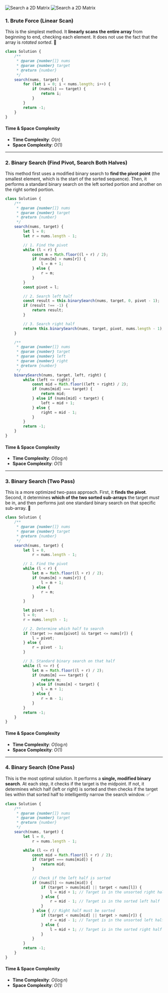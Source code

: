 ![Search a 2D Matrix](/asset/images/SearchinRotatedSortedArray.png)
![Search a 2D Matrix](/asset/images/SearchinRotatedSortedArray2.png)

### 1\. Brute Force (Linear Scan)

This is the simplest method. It **linearly scans the entire array** from beginning to end, checking each element. It does not use the fact that the array is *rotated sorted*. 🐢

```javascript
class Solution {
    /**
     * @param {number[]} nums
     * @param {number} target
     * @return {number}
     */
    search(nums, target) {
        for (let i = 0; i < nums.length; i++) {
            if (nums[i] == target) {
                return i;
            }
        }
        return -1;
    }
}
```

#### **Time & Space Complexity**

  * **Time Complexity**: $O(n)$
  * **Space Complexity**: $O(1)$

-----

### 2\. Binary Search (Find Pivot, Search Both Halves)

This method first uses a modified binary search to **find the pivot point** (the smallest element, which is the start of the sorted sequence). Then, it performs a standard binary search on the left sorted portion and another on the right sorted portion.

```javascript
class Solution {
    /**
     * @param {number[]} nums
     * @param {number} target
     * @return {number}
     */
    search(nums, target) {
        let l = 0;
        let r = nums.length - 1;

        // 1. Find the pivot
        while (l < r) {
            const m = Math.floor((l + r) / 2);
            if (nums[m] > nums[r]) {
                l = m + 1;
            } else {
                r = m;
            }
        }
        const pivot = l;

        // 2. Search left half
        const result = this.binarySearch(nums, target, 0, pivot - 1);
        if (result !== -1) {
            return result;
        }

        // 3. Search right half
        return this.binarySearch(nums, target, pivot, nums.length - 1);
    }

    /**
     * @param {number[]} nums
     * @param {number} target
     * @param {number} left
     * @param {number} right
     * @return {number}
     */
    binarySearch(nums, target, left, right) {
        while (left <= right) {
            const mid = Math.floor((left + right) / 2);
            if (nums[mid] === target) {
                return mid;
            } else if (nums[mid] < target) {
                left = mid + 1;
            } else {
                right = mid - 1;
            }
        }
        return -1;
    }
}
```

#### **Time & Space Complexity**

  * **Time Complexity**: $O(\log n)$
  * **Space Complexity**: $O(1)$

-----

### 3\. Binary Search (Two Pass)

This is a more optimized two-pass approach. First, it **finds the pivot**. Second, it determines **which of the two sorted sub-arrays** the target *must* be in, and then performs just one standard binary search on that specific sub-array. 🎯

```javascript
class Solution {
    /**
     * @param {number[]} nums
     * @param {number} target
     * @return {number}
     */
    search(nums, target) {
        let l = 0,
            r = nums.length - 1;

        // 1. Find the pivot
        while (l < r) {
            let m = Math.floor((l + r) / 2);
            if (nums[m] > nums[r]) {
                l = m + 1;
            } else {
                r = m;
            }
        }

        let pivot = l;
        l = 0;
        r = nums.length - 1;

        // 2. Determine which half to search
        if (target >= nums[pivot] && target <= nums[r]) {
            l = pivot;
        } else {
            r = pivot - 1;
        }

        // 3. Standard binary search on that half
        while (l <= r) {
            let m = Math.floor((l + r) / 2);
            if (nums[m] === target) {
                return m;
            } else if (nums[m] < target) {
                l = m + 1;
            } else {
                r = m - 1;
            }
        }
        return -1;
    }
}
```

#### **Time & Space Complexity**

  * **Time Complexity**: $O(\log n)$
  * **Space Complexity**: $O(1)$

-----

### 4\. Binary Search (One Pass)

This is the most optimal solution. It performs a **single, modified binary search**. At each step, it checks if the target is the midpoint. If not, it determines which half (left or right) is sorted and then checks if the target lies within that sorted half to intelligently narrow the search window. ✅

```javascript
class Solution {
    /**
     * @param {number[]} nums
     * @param {number} target
     * @return {number}
     */
    search(nums, target) {
        let l = 0,
            r = nums.length - 1;

        while (l <= r) {
            const mid = Math.floor((l + r) / 2);
            if (target === nums[mid]) {
                return mid;
            }

            // Check if the left half is sorted
            if (nums[l] <= nums[mid]) {
                if (target > nums[mid] || target < nums[l]) {
                    l = mid + 1; // Target is in the unsorted right half
                } else {
                    r = mid - 1; // Target is in the sorted left half
                }
            } else { // Right half must be sorted
                if (target < nums[mid] || target > nums[r]) {
                    r = mid - 1; // Target is in the unsorted left half
                } else {
                    l = mid + 1; // Target is in the sorted right half
                }
            }
        }
        return -1;
    }
}
```

#### **Time & Space Complexity**

  * **Time Complexity**: $O(\log n)$
  * **Space Complexity**: $O(1)$